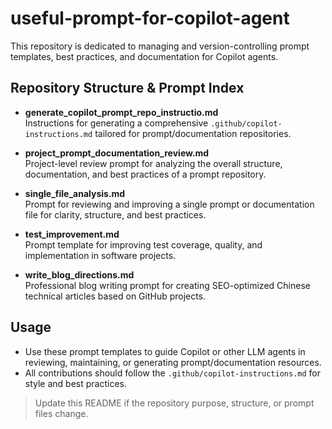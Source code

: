 # useful-prompt-for-copilot-agent

This repository is dedicated to managing and version-controlling prompt templates, best practices, and documentation for Copilot agents.

## Repository Structure & Prompt Index

- **generate_copilot_prompt_repo_instructio.md**  
  Instructions for generating a comprehensive `.github/copilot-instructions.md` tailored for prompt/documentation repositories.

- **project_prompt_documentation_review.md**  
  Project-level review prompt for analyzing the overall structure, documentation, and best practices of a prompt repository.

- **single_file_analysis.md**  
  Prompt for reviewing and improving a single prompt or documentation file for clarity, structure, and best practices.

- **test_improvement.md**  
  Prompt template for improving test coverage, quality, and implementation in software projects.

- **write_blog_directions.md**  
  Professional blog writing prompt for creating SEO-optimized Chinese technical articles based on GitHub projects.

## Usage

- Use these prompt templates to guide Copilot or other LLM agents in reviewing, maintaining, or generating prompt/documentation resources.
- All contributions should follow the `.github/copilot-instructions.md` for style and best practices.

> Update this README if the repository purpose, structure, or prompt files change.
